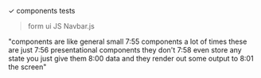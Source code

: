 ✓ components
tests

> form
> ui
> JS Navbar.js

"components are like general small
7:55
components a lot of times these are just
7:56
presentational components they don't
7:58
even store any state you just give them
8:00
data and they render out some output to
8:01
the screen"
